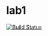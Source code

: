 # lab1

[![Build Status](https://travis-ci.com/itmo-java-basics-2020/task-1-NikitaKop.svg?branch=master)](https://travis-ci.com/itmo-java-basics-2020/task-1-NikitaKop)
